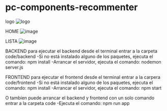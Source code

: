 ﻿# pc-components-recommenter
logo ![logo](https://user-images.githubusercontent.com/93156255/211200581-76e7b5cc-faa8-47a4-8e5b-f699352ff71c.png)


HOME
![image](https://user-images.githubusercontent.com/93156255/217848408-15279423-09d9-4653-8d9c-b23ec2a9571c.png)

LISTA
![image](https://user-images.githubusercontent.com/93156255/217848574-3a071339-9f4a-4552-8b8f-17e92d8ae713.png)


BACKEND
  para ejecutar el backend desde el terminal
    entrar a la carpeta code/backend
    -Si no está instalado alguno de los paquetes, ejecuta el comando: npm install
    -Arrancar el servidor, ejecuta el comando: nodemon server.js

FRONTEND
  para ejecutar el frontend desde el terminal
    entrar a la carpera code/frontend
    -Si no está instalado alguno de los paquetes, ejecuta el comando: npm install
    -Arrancar el servidor, ejecuta el comando: npm start
 
 O tambíen puede arrancar el backend y frontend con un solo comando
  entrar a la carpeta code
  -Ejecuta el comando: npm run app

